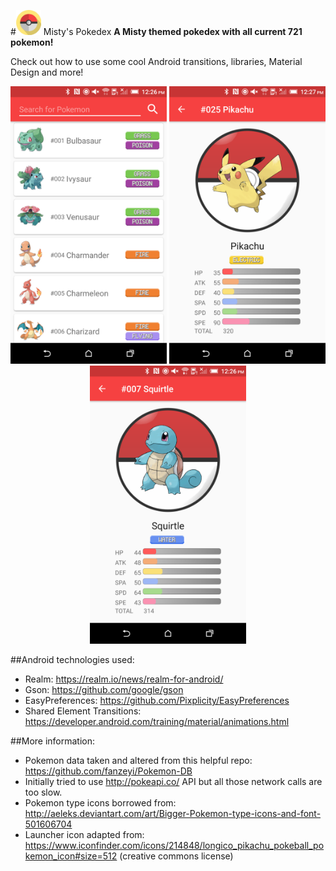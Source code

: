 #<img src="app/src/main/res/mipmap-xhdpi/ic_launcher.png" width="40"/> Misty's Pokedex
**A Misty themed pokedex with all current 721 pokemon!**

Check out how to use some cool Android transitions, libraries, Material Design and more!

<p align="center">
  <img src="screenshot_main.png" width="250"/>
  <img src="screenshot_pikachu.png" width="250"/>
  <img src="screenshot_squirtle.png" width="250"/>
</p>

##Android technologies used:<br />
- Realm: https://realm.io/news/realm-for-android/ <br />
- Gson: https://github.com/google/gson <br />
- EasyPreferences: https://github.com/Pixplicity/EasyPreferences <br />
- Shared Element Transitions: https://developer.android.com/training/material/animations.html

##More information:
- Pokemon data taken and altered from this helpful repo: https://github.com/fanzeyi/Pokemon-DB  <br />
- Initially tried to use http://pokeapi.co/ API but all those network calls are too slow.  <br />
- Pokemon type icons borrowed from: http://aeleks.deviantart.com/art/Bigger-Pokemon-type-icons-and-font-501606704 <br />
- Launcher icon adapted from: https://www.iconfinder.com/icons/214848/longico_pikachu_pokeball_pokemon_icon#size=512 (creative commons license)


